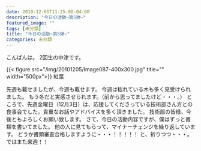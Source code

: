 ```yaml
---
date: 2010-12-05T11:25:00-04:00
description: "今日の活動~第5弾~"
featured_image: ""
tags: [未分類]
title: "今日の活動~第5弾~"
categories: 未分類
---
```


こんばんは。
2回生の中津です。

{{< figure src="/img/20101205/Image087-400x300.jpg" title="" width="500px">}}
紅葉

先週も載せましたが、今週も載せます。
今週は枯れている木も多く見受けられました。
もう冬だと実感させられます。（前から思ってましたけど・・・。）
ところで、先週金曜日（12月3日）は、応援してくださっている技術部さん方との食事会でした。貴重なお話やアドバイスを多く頂きました。
技術部の皆様、今後ともよろしくお願い致します。
さて、今日の活動内容ですが、僕はずっと書類を書いてました。
他の人に見てもらって、マイナーチェンジを繰り返しています。
どうか書類審査合格しますように・・・！！！！！
と、祈りつつ・・・。
ではまた来週！！
